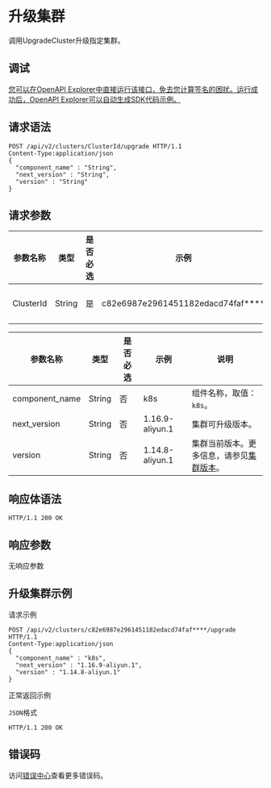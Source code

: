 # 升级集群

调用UpgradeCluster升级指定集群。

## 调试

[您可以在OpenAPI Explorer中直接运行该接口，免去您计算签名的困扰。运行成功后，OpenAPI Explorer可以自动生成SDK代码示例。](https://api.aliyun.com/#product=CS&api=UpgradeCluster&type=ROA&version=2015-12-15)

## 请求语法

```
POST /api/v2/clusters/ClusterId/upgrade HTTP/1.1 
Content-Type:application/json
{
  "component_name" : "String",
  "next_version" : "String",
  "version" : "String"
}
```

## 请求参数

|参数名称|类型|是否必选|示例|说明|
|----|--|----|--|--|
|ClusterId|String|是|c82e6987e2961451182edacd74faf\*\*\*\*|集群ID。 |

|参数名称|类型|是否必选|示例|说明|
|----|--|----|--|--|
|component\_name|String|否|k8s|组件名称，取值：`k8s`。 |
|next\_version|String|否|1.16.9-aliyun.1|集群可升级版本。 |
|version|String|否|1.14.8-aliyun.1|集群当前版本。更多信息，请参见[集群版本](~~185269~~)。 |

## 响应体语法

```
HTTP/1.1 200 OK
```

## 响应参数

无响应参数

## 升级集群示例

请求示例

```
POST /api/v2/clusters/c82e6987e2961451182edacd74faf****/upgrade HTTP/1.1 
Content-Type:application/json
{
  "component_name" : "k8s",
  "next_version" : "1.16.9-aliyun.1",
  "version" : "1.14.8-aliyun.1"
}
```

正常返回示例

`JSON`格式

```
HTTP/1.1 200 OK
```

## 错误码

访问[错误中心](https://error-center.alibabacloud.com/status/product/CS)查看更多错误码。

